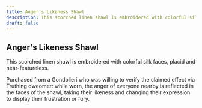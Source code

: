 ```yaml
---
title: Anger's Likeness Shawl
description: This scorched linen shawl is embroidered with colorful silk faces, placid and near-featureless....
draft: false
---
```


## Anger's Likeness Shawl

This scorched linen shawl is embroidered with colorful silk faces, placid and near-featureless.

Purchased from a Gondolieri who was willing to verify the claimed effect via Truthing dweomer:
while worn, the anger of everyone nearby is reflected in the faces of the shawl, taking their
likeness and changing their expression to display their frustration or fury.
